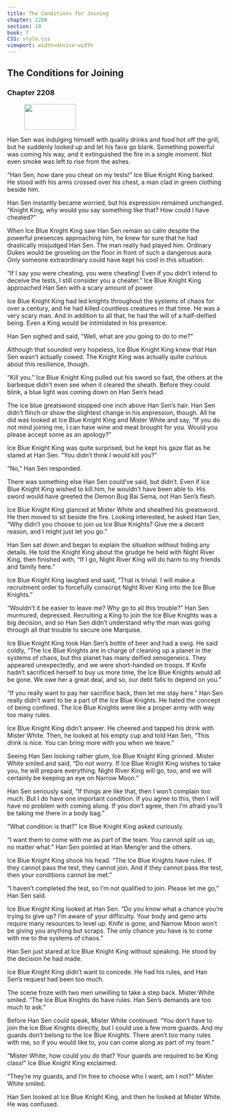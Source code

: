 ```yaml
---
title: The Conditions for Joining
chapter: 2208
section: 10
book: 7
CSS: style.css
viewport: width=device-width
---
```


## The Conditions for Joining

### Chapter 2208

<figure>
	<img src="../Images/gem.gif" alt="" id="gem" width="120" height="60" />
</figure>

Han Sen was indulging himself with quality drinks and food hot off the grill, but he suddenly looked up and let his face go blank. Something powerful was coming his way, and it extinguished the fire in a single moment. Not even smoke was left to rise from the ashes.

“Han Sen, how dare you cheat on my tests!” Ice Blue Knight King barked. He stood with his arms crossed over his chest, a man clad in green clothing beside him.

Han Sen instantly became worried, but his expression remained unchanged. “Knight King, why would you say something like that? How could I have cheated?”

When Ice Blue Knight King saw Han Sen remain so calm despite the powerful presences approaching him, he knew for sure that he had drastically misjudged Han Sen. The man really had played him. Ordinary Dukes would be groveling on the floor in front of such a dangerous aura. Only someone extraordinary could have kept his cool in this situation.

“If I say you were cheating, you were cheating! Even if you didn’t intend to deceive the tests, I still consider you a cheater.” Ice Blue Knight King approached Han Sen with a scary amount of power.

Ice Blue Knight King had led knights throughout the systems of chaos for over a century, and he had killed countless creatures in that time. He was a very scary man. And in addition to all that, he had the will of a half-deified being. Even a King would be intimidated in his presence.

Han Sen sighed and said, “Well, what are you going to do to me?”

Although that sounded very hopeless, Ice Blue Knight King knew that Han Sen wasn’t actually cowed. The Knight King was actually quite curious about this resilience, though.

“Kill you.” Ice Blue Knight King pulled out his sword so fast, the others at the barbeque didn’t even see when it cleared the sheath. Before they could blink, a blue light was coming down on Han Sen’s head.

The ice blue greatsword stopped one inch above Han Sen’s hair. Han Sen didn’t flinch or show the slightest change in his expression, though. All he did was looked at Ice Blue Knight King and Mister White and say, “If you do not mind joining me, I can have wine and meat brought for you. Would you please accept some as an apology?”

Ice Blue Knight King was quite surprised, but he kept his gaze flat as he stared at Han Sen. “You didn’t think I would kill you?”

“No,” Han Sen responded.

There was something else Han Sen could’ve said, but didn’t. Even if Ice Blue Knight King wished to kill him, he wouldn’t have been able to. His sword would have greeted the Demon Bug Bai Sema, not Han Sen’s flesh.

Ice Blue Knight King glanced at Mister White and sheathed his greatsword. He then moved to sit beside the fire. Looking interested, he asked Han Sen, “Why didn’t you choose to join us Ice Blue Knights? Give me a decent reason, and I might just let you go.”

Han Sen sat down and began to explain the situation without hiding any details. He told the Knight King about the grudge he held with Night River King, then finished with, “If I go, Night River King will do harm to my friends and family here.”

Ice Blue Knight King laughed and said, “That is trivial. I will make a recruitment order to forcefully conscript Night River King into the Ice Blue Knights.”

“Wouldn’t it be easier to leave me? Why go to all this trouble?” Han Sen murmured, depressed. Recruiting a King to join the Ice Blue Knights was a big decision, and so Han Sen didn’t understand why the man was going through all that trouble to secure one Marquise.

Ice Blue Knight King took Han Sen’s bottle of beer and had a swig. He said coldly, “The Ice Blue Knights are in charge of cleaning up a planet in the systems of chaos, but this planet has many deified xenogeneics. They appeared unexpectedly, and we were short-handed on troops. If Knife hadn’t sacrificed herself to buy us more time, the Ice Blue Knights would all be gone. We owe her a great deal, and so, our debt falls to depend on you.”

“If you really want to pay her sacrifice back, then let me stay here.” Han Sen really didn’t want to be a part of the Ice Blue Knights. He hated the concept of being confined. The Ice Blue Knights were like a proper army with way too many rules.

Ice Blue Knight King didn’t answer. He cheered and tapped his drink with Mister White. Then, he looked at his empty cup and told Han Sen, “This drink is nice. You can bring more with you when we leave.”

Seeing Han Sen looking rather glum, Ice Blue Knight King grinned. Mister White smiled and said, “Do not worry. If Ice Blue Knight King wishes to take you, he will prepare everything. Night River King will go, too, and we will certainly be keeping an eye on Narrow Moon.”

Han Sen seriously said, “If things are like that, then I won’t complain too much. But I do have one important condition. If you agree to this, then I will have no problem with coming along. If you don’t agree, then I’m afraid you’ll be taking me there in a body bag.”

“What condition is that?” Ice Blue Knight King asked curiously.

“I want them to come with me as part of the team. You cannot split us up, no matter what.” Han Sen pointed at Han Meng’er and the others.

Ice Blue Knight King shook his head. “The Ice Blue Knights have rules. If they cannot pass the test, they cannot join. And if they cannot pass the test, then your conditions cannot be met.”

“I haven’t completed the test, so I’m not qualified to join. Please let me go,” Han Sen said.

Ice Blue Knight King looked at Han Sen. “Do you know what a chance you’re trying to give up? I’m aware of your difficulty. Your body and geno arts require many resources to level up. Knife is gone, and Narrow Moon won’t be giving you anything but scraps. The only chance you have is to come with me to the systems of chaos.”

Han Sen just stared at Ice Blue Knight King without speaking. He stood by the decision he had made.

Ice Blue Knight King didn’t want to concede. He had his rules, and Han Sen’s request had been too much.

The scene froze with two men unwilling to take a step back. Mister White smiled. “The Ice Blue Knights do have rules. Han Sen’s demands are too much to ask.”

Before Han Sen could speak, Mister White continued. “You don’t have to join the Ice Blue Knights directly, but I could use a few more guards. And my guards don’t belong to the Ice Blue Knights. There aren’t too many rules with me, so if you would like to, you can come along as part of my team.”

“Mister White, how could you do that? Your guards are required to be King class!” Ice Blue Knight King exclaimed.

“They’re my guards, and I’m free to choose who I want, am I not?” Mister White smiled.

Han Sen looked at Ice Blue Knight King, and then he looked at Mister White. He was confused.